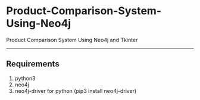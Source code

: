 # Product-Comparison-System-Using-Neo4j

Product Comparison System Using Neo4j and Tkinter

---

## Requirements

1. python3
1. neo4j
1. neo4j-driver for python (pip3 install neo4j-driver)
